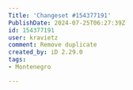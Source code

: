 ```yaml
---
Title: 'Changeset #154377191'
PublishDate: 2024-07-25T06:27:39Z
id: 154377191
user: kravietz
comment: Remove duplicate
created_by: iD 2.29.0
tags:
- Montenegro

---
```

